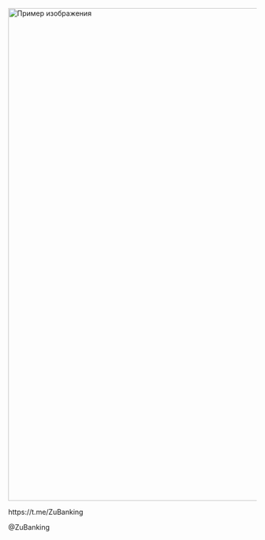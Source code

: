 
</head>
<body>
    <img src="tg.png" alt="Пример изображения" width="1000">
    <p class="center">https://t.me/ZuBanking</p>
    <p class="center">@ZuBanking</p>
</body>
</html>
